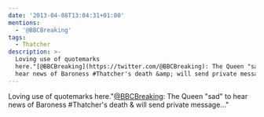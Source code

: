 ```yaml
---
date: '2013-04-08T13:04:31+01:00'
mentions:
  - '@BBCBreaking'
tags:
  - Thatcher
description: >-
  Loving use of quotemarks
  here."[@BBCBreaking](https://twitter.com/@BBCBreaking): The Queen "sad" to
  hear news of Baroness #Thatcher's death &amp; will send private message..."
---
```

Loving use of quotemarks here."[@BBCBreaking](https://twitter.com/@BBCBreaking): The Queen "sad" to hear news of Baroness #Thatcher's death &amp; will send private message..."
